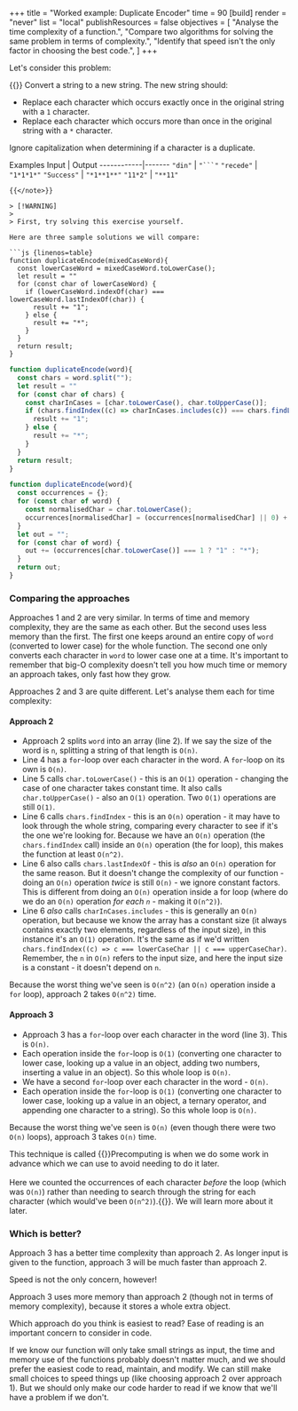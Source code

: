 +++
title = "Worked example: Duplicate Encoder"
time = 90
[build]
  render = "never"
  list = "local"
  publishResources = false
objectives = [
    "Analyse the time complexity of a function.",
    "Compare two algorithms for solving the same problem in terms of complexity.",
    "Identify that speed isn't the only factor in choosing the best code.",
]
+++

Let's consider this problem:

{{<note type="exercise">}}
Convert a string to a new string. The new string should:
* Replace each character which occurs exactly once in the original string with a `1` character.
* Replace each character which occurs more than once in the original string with a `*` character.

Ignore capitalization when determining if a character is a duplicate.

Examples
Input       | Output
------------|-------
`"din"`     | `"```"`
`"recede"`  | `"1*1*1*"`
`"Success"` | `"*1**1**"`
`"11*2"`    | `"**11"`
```
{{</note>}}

> [!WARNING]
>
> First, try solving this exercise yourself.

Here are three sample solutions we will compare:

```js {linenos=table}
function duplicateEncode(mixedCaseWord){
  const lowerCaseWord = mixedCaseWord.toLowerCase();
  let result = ""
  for (const char of lowerCaseWord) {
    if (lowerCaseWord.indexOf(char) === lowerCaseWord.lastIndexOf(char)) {
      result += "1";
    } else {
      result += "*";
    }
  }
  return result;
}
```

```js {linenos=table}
function duplicateEncode(word){
  const chars = word.split("");
  let result = ""
  for (const char of chars) {
    const charInCases = [char.toLowerCase(), char.toUpperCase()];
    if (chars.findIndex((c) => charInCases.includes(c)) === chars.findLastIndex((c) => charInCases.includes(c))) {
      result += "1";
    } else {
      result += "*";
    }
  }
  return result;
}
```

```js {linenos=table}
function duplicateEncode(word){
  const occurrences = {};
  for (const char of word) {
    const normalisedChar = char.toLowerCase();
    occurrences[normalisedChar] = (occurrences[normalisedChar] || 0) + 1;
  }
  let out = "";
  for (const char of word) {
    out += (occurrences[char.toLowerCase()] === 1 ? "1" : "*");
  }
  return out;
}
```

### Comparing the approaches

Approaches 1 and 2 are very similar. In terms of time and memory complexity, they are the same as each other. But the second uses less memory than the first. The first one keeps around an entire copy of `word` (converted to lower case) for the whole function. The second one only converts each character in `word` to lower case one at a time. It's important to remember that big-O complexity doesn't tell you how much time or memory an approach takes, only fast how they grow.

Approaches 2 and 3 are quite different. Let's analyse them each for time complexity:

#### Approach 2

* Approach 2 splits `word` into an array (line 2). If we say the size of the word is `n`, splitting a string of that length is `O(n)`.
* Line 4 has a `for`-loop over each character in the word. A `for`-loop on its own is `O(n)`.
* Line 5 calls `char.toLowerCase()` - this is an `O(1)` operation - changing the case of one character takes constant time. It also calls `char.toUpperCase()` - also an `O(1)` operation. Two `O(1)` operations are still `O(1)`.
* Line 6 calls `chars.findIndex` - this is an `O(n)` operation - it may have to look through the whole string, comparing every character to see if it's the one we're looking for. Because we have an `O(n)` operation (the `chars.findIndex` call) inside an `O(n)` operation (the for loop), this makes the function at least `O(n^2)`.
* Line 6 also calls `chars.lastIndexOf` - this is _also_ an `O(n)` operation for the same reason. But it doesn't change the complexity of our function - doing an `O(n)` operation _twice_ is still `O(n)` - we ignore constant factors. This is different from doing an `O(n)` operation inside a for loop (where do we do an `O(n)` operation _for each `n`_ - making it `O(n^2)`).
* Line 6 _also_ calls `charInCases.includes` - this is generally an `O(n)` operation, but because we know the array has a constant size (it always contains exactly two elements, regardless of the input size), in this instance it's an `O(1)` operation. It's the same as if we'd written `chars.findIndex((c) => c === lowerCaseChar || c === upperCaseChar)`. Remember, the `n` in `O(n)` refers to the input size, and here the input size is a constant - it doesn't depend on `n`.

Because the worst thing we've seen is `O(n^2)` (an `O(n)` operation inside a `for` loop), approach 2 takes `O(n^2)` time.

#### Approach 3

* Approach 3 has a `for`-loop over each character in the word (line 3). This is `O(n)`.
* Each operation inside the `for`-loop is `O(1)` (converting one character to lower case, looking up a value in an object, adding two numbers, inserting a value in an object). So this whole loop is `O(n)`.
* We have a second `for`-loop over each character in the word - `O(n)`.
* Each operation inside the `for`-loop is `O(1)` (converting one character to lower case, looking up a value in an object, a ternary operator, and appending one character to a string). So this whole loop is `O(n)`.

Because the worst thing we've seen is `O(n)` (even though there were two `O(n)` loops), approach 3 takes `O(n)` time.

This technique is called {{<tooltip text="precomputing" title="Precomputing">}}Precomputing is when we do some work in advance which we can use to avoid needing to do it later.<br /><br />Here we counted the occurrences of each character _before_ the loop (which was `O(n)`) rather than needing to search through the string for each character (which would've been `O(n^2)`).{{</tooltip>}}. We will learn more about it later.

### Which is better?

Approach 3 has a better time complexity than approach 2. As longer input is given to the function, approach 3 will be much faster than approach 2.

Speed is not the only concern, however!

Approach 3 uses more memory than approach 2 (though not in terms of memory complexity), because it stores a whole extra object.

Which approach do you think is easiest to read? Ease of reading is an important concern to consider in code.

If we know our function will only take small strings as input, the time and memory use of the functions probably doesn't matter much, and we should prefer the easiest code to read, maintain, and modify. We can still make small choices to speed things up (like choosing approach 2 over approach 1). But we should only make our code harder to read if we know that we'll have a problem if we don't.
